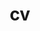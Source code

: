 ---
layout: redirected
permalink: /cv/
title: cv
nav: true
redirect_to: https://drive.google.com/file/d/1_W4q--NEzVDn0AgPwGsnmHs7XaZyX3iw/view?usp=sharing
---